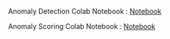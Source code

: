 Anomaly Detection Colab Notebook : [Notebook](https://github.com/uakarsh/anomaly_detection/blob/main/Anomaly_Detection.ipynb)


Anomaly Scoring Colab Notebook : [Notebook](https://github.com/uakarsh/anomaly_detection/blob/main/Anomaly%20Scoring.ipynb)
